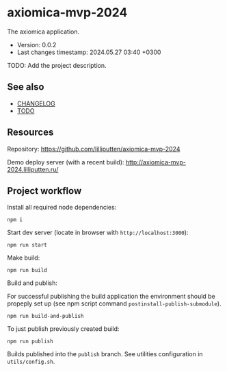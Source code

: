 <!--
@since 2024.05.07, 19:34
@changed 2024.05.07, 19:34
-->

# axiomica-mvp-2024

The axiomica application.

- Version: 0.0.2
- Last changes timestamp: 2024.05.27 03:40 +0300

TODO: Add the project description.

## See also

- [CHANGELOG](CHANGELOG.md)
- [TODO](TODO.md)

## Resources

Repository: https://github.com/lilliputten/axiomica-mvp-2024

Demo deploy server (with a recent build): http://axiomica-mvp-2024.lilliputten.ru/

## Project workflow

Install all required node dependencies:

```
npm i
```

Start dev server (locate in browser with `http://localhost:3000`):

```
npm run start
```

Make build:

```
npm run build
```

Build and publish:

For successful publishing the build application the environment should be
propeply set up (see npm script command `postinstall-publish-submodule`).

```
npm run build-and-publish
```

To just publish previously created build:

```
npm run publish
```

Builds published into the `publish` branch. See utilities configuration in
`utils/config.sh`.
